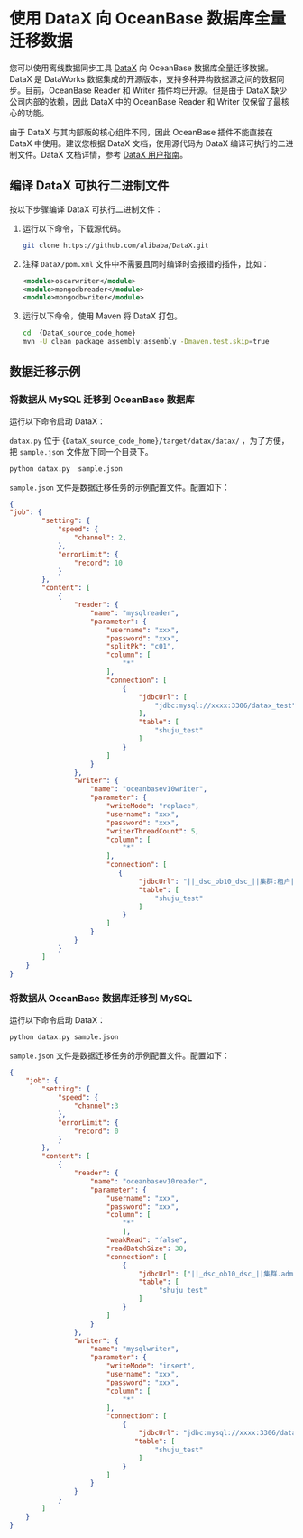 使用 DataX 向 OceanBase 数据库全量迁移数据
===================================================

您可以使用离线数据同步工具 [DataX](https://github.com/alibaba/DataX) 向 OceanBase 数据库全量迁移数据。DataX 是 DataWorks 数据集成的开源版本，支持多种异构数据源之间的数据同步。目前，OceanBase Reader 和 Writer 插件均已开源。但是由于 DataX 缺少公司内部的依赖，因此 DataX 中的 OceanBase Reader 和 Writer 仅保留了最核心的功能。

由于 DataX 与其内部版的核心组件不同，因此 OceanBase 插件不能直接在 DataX 中使用。建议您根据 DataX 文档，使用源代码为 DataX 编译可执行的二进制文件。DataX 文档详情，参考 [DataX 用户指南](https://github.com/alibaba/DataX/blob/master/userGuid.md)。

编译 DataX 可执行二进制文件
--------------------------------------

按以下步骤编译 DataX 可执行二进制文件：

1. 运行以下命令，下载源代码。

   ```bash
   git clone https://github.com/alibaba/DataX.git
   ```

2. 注释 `DataX/pom.xml` 文件中不需要且同时编译时会报错的插件，比如：

   ```xml
   <module>oscarwriter</module>
   <module>mongodbreader</module>
   <module>mongodbwriter</module>
   ```

3. 运行以下命令，使用 Maven 将 DataX 打包。

   ```bash
   cd  {DataX_source_code_home}
   mvn -U clean package assembly:assembly -Dmaven.test.skip=true
   ```

数据迁移示例
---------------------------

### 将数据从 MySQL 迁移到 OceanBase 数据库

运行以下命令启动 DataX：

`datax.py` 位于 `{DataX_source_code_home}/target/datax/datax/` ，为了方便，把 `sample.json` 文件放下同一个目录下。

```bash
python datax.py  sample.json
```

`sample.json` 文件是数据迁移任务的示例配置文件。配置如下：

```json
{    
"job": {
        "setting": {
            "speed": {
                "channel": 2,
            },
            "errorLimit": {
                "record": 10
            }
        },
        "content": [
            {
                "reader": {
                    "name": "mysqlreader",
                    "parameter": {
                        "username": "xxx",
                        "password": "xxx",
                        "splitPk": "c01",
                        "column": [
                            "*"
                        ],
                        "connection": [
                            {
                                "jdbcUrl": [
                                    "jdbc:mysql://xxxx:3306/datax_test"
                                ],
                                "table": [
                                    "shuju_test"
                                ]
                            }
                        ]
                    }
                },
                "writer": {
                    "name": "oceanbasev10writer",
                    "parameter": {
                        "writeMode": "replace",
                        "username": "xxx",
                        "password": "xxx",
                        "writerThreadCount": 5,
                        "column": [
                            "*"
                        ],
                        "connection": [
                           {
                                "jdbcUrl": "||_dsc_ob10_dsc_||集群:租户||_dsc_ob10_dsc_||jdbc:mysql://xxxx:2883/datax_test?useUnicode=true&characterEncoding=utf-8",
                                "table": [
                                    "shuju_test"
                                ]
                            }
                        ]
                    }
                }
            }
        ]
    }
}
```

### 将数据从 OceanBase 数据库迁移到 MySQL

运行以下命令启动 DataX：

```bash
python datax.py sample.json
```

`sample.json` 文件是数据迁移任务的示例配置文件。配置如下：

```json
{
    "job": {
        "setting": {
            "speed": {
                "channel":3
            },
            "errorLimit": {
                "record": 0
            }
        },
        "content": [
            {
                "reader": {
                    "name": "oceanbasev10reader",
                    "parameter": {
                        "username": "xxx",
                        "password": "xxx",
                        "column": [
                            "*"
                            ],
                        "weakRead": "false",
                        "readBatchSize": 30,
                        "connection": [
                            {
                                "jdbcUrl": ["||_dsc_ob10_dsc_||集群.admin:租户||_dsc_ob10_dsc_||jdbc:oceanbase://xxxx:2883/datax_test"],
                                "table": [
                                     "shuju_test"
                                ]
                            }
                        ]
                    }
                },
                "writer": {
                    "name": "mysqlwriter",
                    "parameter": {
                        "writeMode": "insert",
                        "username": "xxx",
                        "password": "xxx",
                        "column": [
                            "*"
                        ],
                        "connection": [
                            {
                                "jdbcUrl": "jdbc:mysql://xxxx:3306/datax_test",
                               "table": [
                                    "shuju_test"
                                ]
                            }
                        ]
                    }
                }
            }
        ]
    }
}
```
